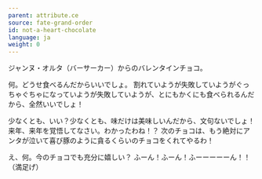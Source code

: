 ```yaml
---
parent: attribute.ce
source: fate-grand-order
id: not-a-heart-chocolate
language: ja
weight: 0
---
```


ジャンヌ・オルタ（バーサーカー）からのバレンタインチョコ。

何。どうせ食べるんだからいいでしょ。
割れていようが失敗していようがぐっちゃぐちゃになっていようが失敗していようが、とにもかくにも食べられるんだから、全然いいでしょ！

少なくとも、いい？少なくとも、味だけは美味しいんだから、文句ないでしょ！
来年、来年を覚悟してなさい。わかったわね！？
次のチョコは、もう絶対にアンタが泣いて喜び豚のように貪るくらいのチョコをくれてやるわ！

え、何。今のチョコでも充分に嬉しい？
ふーん！ふーん！ふーーーーーん！！（満足げ）
